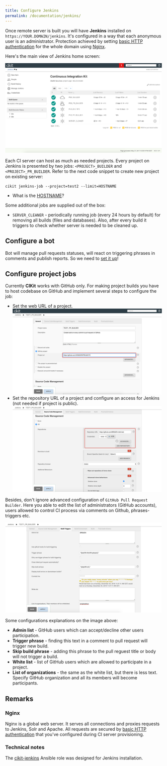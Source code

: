 ```yaml
---
title: Configure Jenkins
permalink: /documentation/jenkins/
---
```


Once remote server is built you will have **Jenkins** installed on `https://YOUR.DOMAIN/jenkins`. It's configured in a way that each anonymous user is an administrator. Protection achieved by setting [basic HTTP authentication](../matrix/droplet-http-auth) for the whole domain using [Nginx](#nginx).

Here's the main view of Jenkins home screen:

![Home screen](images/home-screen.png)

Each CI server can host as much as needed projects. Every project on Jenkins is presented by two jobs: `<PROJECT>_BUILDER` and `<PROJECT>_PR_BUILDER`. Refer to the next code snippet to create new project on existing server:

```shell
cikit jenkins-job --project=test2 --limit=HOSTNAME
```

- What is the [HOSTNAME](../hosts-manager)?

Some additional jobs are supplied out of the box:

- `SERVER_CLEANER` - periodically running job (every 24 hours by default) for removing all builds (files and databases). Also, after every build it triggers to check whether server is needed to be cleaned up.

## Configure a bot

Bot will manage pull requests statuses, will react on triggering phrases in comments and publish reports. So we need to [set it up](github-bot)!

## Configure project jobs

Currently **CIKit** works with GitHub only. For making project builds you have to host codebase on GitHub and implement several steps to configure the job:

- Set the web URL of a project. ![Pull request builder web URL](images/pr-builder-web-url.png)
- Set the repository URL of a project and configure an access for Jenkins (not needed if project is public). ![Pull request builder repository URL](images/pr-builder-repo.png)

Besides, don't ignore advanced configuration of `GitHub Pull Request Builder`. Here you able to edit the list of administrators (GitHub accounts), users allowed to control CI process via comments on Github, phrases-triggers etc.

![Pull request builder repository URL](images/pr-builder-ghprb.png)

Some configurations explanations on the image above:

- **Admin list** - GitHub users which can accept/decline other users participation.
- **Trigger phrase** - finding this text in a comment to pull request will trigger new build.
- **Skip build phrase** - adding this phrase to the pull reguest title or body will not trigger a build.
- **White list** - list of GitHub users which are allowed to participate in a project.
- **List of organizations** - the same as the white list, but there is less text. Specify GitHub organization and all its members will become participants.

## Remarks

### Nginx

Nginx is a global web server. It serves all connections and proxies requests to Jenkins, Solr and Apache. All requests are secured by [basic HTTP authentication](../matrix/droplet-http-auth) that you've configured during CI server provisioning.

### Technical notes

The [cikit-jenkins](https://github.com/BR0kEN-/cikit/tree/master/scripts/roles/cikit-jenkins) Ansible role was designed for Jenkins installation.
